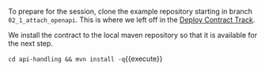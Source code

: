 To prepare for the session, clone the example repository starting in branch `02_1_attach_openapi`. This is where we left off in 
the [Deploy Contract Track](../01-deploy-contract).

We install the contract to the local maven repository so that it is available for the next step.

`cd api-handling && mvn install -q`{{execute}}

